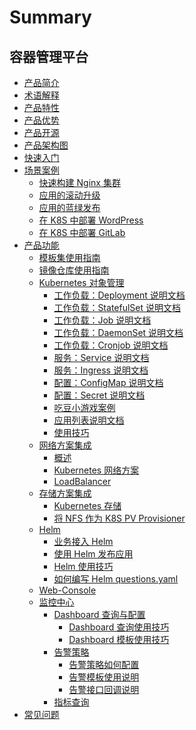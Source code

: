 # Summary

## 容器管理平台
* [产品简介](产品白皮书/Introduction/README.md)
* [术语解释](产品白皮书/Concepts/Concepts_Terminology.md)
* [产品特性](产品白皮书/Function/features.md)
* [产品优势](产品白皮书/Function/superiority.md)
* [产品开源](产品白皮书/Function/opensource.md)
* [产品架构图](产品白皮书/Architecture/Architecture.md)
* [快速入门](产品白皮书/QuickStart/QuickStart.md)
* [场景案例]()
    * [快速构建 Nginx 集群](产品白皮书/Scenes/Bcs_deploy_nginx_cluster.md)
    * [应用的滚动升级](产品白皮书/Scenes/Bcs_app_Rolling_Update_Deployment.md)
    * [应用的蓝绿发布](产品白皮书/Scenes/Bcs_blue_green_deployment.md)
    * [在 K8S 中部署 WordPress](产品白皮书/Scenes/Deploy_wordpress.md)
    * [在 K8S 中部署 GitLab](产品白皮书/Scenes/Deploy_gitlab_ce.md)
* [产品功能]()
    * [模板集使用指南](产品白皮书/Function/TemplateIntroduce.md)
    * [镜像仓库使用指南](产品白皮书/Function/HarborGuide.md)
    * [Kubernetes 对象管理]()
        * [工作负载：Deployment 说明文档](产品白皮书/Function/k8s/workload/deployment.md)
        * [工作负载：StatefulSet 说明文档](产品白皮书/Function/k8s/workload/statefulset.md)
        * [工作负载：Job 说明文档](产品白皮书/Function/k8s/workload/job.md)
        * [工作负载：DaemonSet 说明文档](产品白皮书/Function/k8s/workload/daemonset.md)
        * [工作负载：Cronjob 说明文档](产品白皮书/Function/k8s/workload/cronjob.md)
        * [服务：Service 说明文档](产品白皮书/Function/k8s/service/service.md)
        * [服务：Ingress 说明文档](产品白皮书/Function/k8s/service/ingress.md)
        * [配置：ConfigMap 说明文档](产品白皮书/Function/k8s/config/configmap.md)
        * [配置：Secret 说明文档](产品白皮书/Function/k8s/config/secret.md)
        * [吃豆小游戏案例](产品白皮书/Function/k8s/RumpetrollDoc.md)
        * [应用列表说明文档](产品白皮书/Function/k8s/ApplicationDoc.md)
        * [使用技巧](产品白皮书/Function/k8s/Skills.md)
    * [网络方案集成]()
        * [概述](产品白皮书/Function/NetworkSolution/README.md)
        * [Kubernetes 网络方案](产品白皮书/Function/NetworkSolution/k8s/kubernetes.md)
        * [LoadBalancer](产品白皮书/Function/NetworkSolution/k8s/LoadBalancer.md)
    * [存储方案集成]()
        * [Kubernetes 存储](产品白皮书/Function/StorageSolution/kubernetes.md)
        * [将 NFS 作为 K8S PV Provisioner](产品白皮书/Function/StorageSolution/K8s_NFS_Client_Provisioner.md)
    * [Helm]()
        * [业务接入 Helm](产品白皮书/Function/helm/ServiceAccess.md)
        * [使用 Helm 发布应用](产品白皮书/Function/helm/Release.md)
        * [Helm 使用技巧](产品白皮书/Function/helm/Skills.md)
        * [如何编写 Helm questions.yaml](产品白皮书/Function/helm/WriteQuestionsYaml.md)
    * [Web-Console](产品白皮书/Function/web_console/Description.md)
    * [监控中心]()
        * [Dashboard 查询与配置]()
            * [Dashboard 查询使用技巧](产品白皮书/monitor/Dashboard/DashboardSearch.md)
            * [Dashboard 模板使用技巧](产品白皮书/monitor/Dashboard/DashboardTemplate.md)
        * [告警策略]()
            * [告警策略如何配置](产品白皮书/monitor/AlertingRules/alerting_rules.md)
            * [告警模板使用说明](产品白皮书/monitor/AlertingRules/alerting_template.md)
            * [告警接口回调说明](产品白皮书/monitor/AlertingRules/notice_webhook.md)
        * [指标查询](产品白皮书/monitor/MetricsExplorer/metrics_explorer.md)
* [常见问题](产品白皮书/FAQ/faq.md)